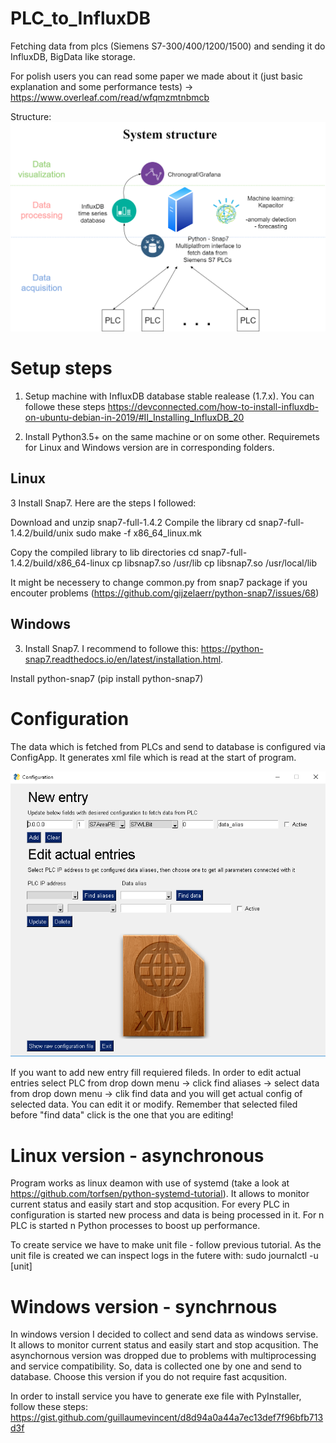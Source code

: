 # PLC_to_InfluxDB

Fetching data from plcs (Siemens S7-300/400/1200/1500) and sending it do InfluxDB, BigData like storage.

For polish users you can read some paper we made about it (just basic explanation and some performance tests) -> https://www.overleaf.com/read/wfqmzmtnbmcb

Structure:
![Alt text](img/Structure.png?raw=true "Structure")


# Setup steps

1. Setup machine with InfluxDB database stable realease (1.7.x). You can followe these steps
https://devconnected.com/how-to-install-influxdb-on-ubuntu-debian-in-2019/#II_Installing_InfluxDB_20

2. Install Python3.5+ on the same machine or on some other. 
Requiremets for Linux and Windows version are in corresponding folders.

## Linux
3 Install Snap7. Here are the steps I followed:

Download  and unzip snap7-full-1.4.2
Compile the library
cd snap7-full-1.4.2/build/unix
sudo make -f x86_64_linux.mk

Copy the compiled library to lib directories
cd snap7-full-1.4.2/build/x86_64-linux
cp libsnap7.so /usr/lib
cp libsnap7.so /usr/local/lib

It might be necessery to change common.py from snap7 package if you encouter problems (https://github.com/gijzelaerr/python-snap7/issues/68)

## Windows
3. Install Snap7. I recommend to followe this: https://python-snap7.readthedocs.io/en/latest/installation.html.

Install python-snap7 (pip install python-snap7)
# Configuration 

The data which is fetched from PLCs and send to database is configured via ConfigApp. It generates xml file which is read at the start of program.

![Alt text](img/configapp.PNG?raw=true "ConfigApp")

If you want to add new entry fill requiered fileds. In order to edit actual entries select PLC from drop down menu -> click find aliases -> select data from drop down menu -> clik find data and you will get actual config of selected data. You can edit it or modify. Remember that selected filed before "find data" click is the one that you are editing! 

# Linux version - asynchronous

Program works as linux deamon with use of systemd (take a look at https://github.com/torfsen/python-systemd-tutorial). It allows to monitor current status and easily start and stop acqusition. For every PLC in configuration is started new process and data is being processed in it. For n PLC is started n Python processes to boost up performance. 

To create service we have to make unit file - follow previous tutorial.
As the unit file is created we can inspect logs in the futere with:
sudo journalctl -u [unit]

# Windows version - synchrnous

In windows version I decided to collect and send data as windows servise. It allows to monitor current status and easily start and stop acqusition. The asynchornous version was dropped due to problems with multiprocessing and service compatibility. So, data is collected one by one and send to database. Choose this version if you do not require fast acqusition. 

In order to install service you have to generate exe file with PyInstaller, follow these steps:
https://gist.github.com/guillaumevincent/d8d94a0a44a7ec13def7f96bfb713d3f





